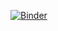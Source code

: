 [![Binder](https://mybinder.org/badge_logo.svg)](https://mybinder.org/v2/gh/jfeist/compute_hiring_costs/HEAD?urlpath=voila%2Frender%2Fcompute_hiring_costs.ipynb)
